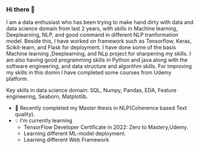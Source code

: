 ### Hi there 👋

<!--
**khadayatbibek/khadayatbibek** is a ✨ _special_ ✨ repository because its `README.md` (this file) appears on your GitHub profile.

-->

I am a data enthusiast who has been trying to make hand dirty with data and data science domain from last 2 years, with skills in Machine learning, Deeplearning, NLP, and good command in different NLP tranformation model. Beside this, I have worked on framework such as Tensorflow, Keras, Scikit-learn, and Flask for deployment. I have done some of the basis Machine learning ,Deeplearning, and NLp project for sharpening my skills. I am also having good programming skills in Python and java along with the software engineering, and data structure and algorithm skills. For improving my skills in this domin I have completed some courses from Udemy platform.

Key skills in data science domain: SQL, Numpy, Pandas, EDA, Feature engineering, Seaborn, Matplotlib.

- 🔭 Recently completed my Master thesis in NLP(Coherence based Text quality).
- :bulb: I’m currently learning
     - TensorFlow Developer Certificate in 2022: Zero to Mastery,Udemy.      
     - Learning different  ML-model deployment.      
     - Learning different Web Framework
      


